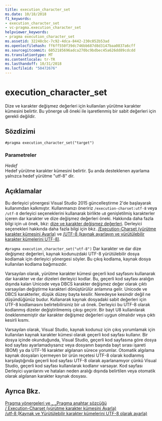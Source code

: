 ```yaml
---
title: execution_character_set
ms.date: 10/18/2018
f1_keywords:
- execution_character_set
- vc-pragma.execution_character_set
helpviewer_keywords:
- pragma execution_character_set
ms.assetid: 32248cbc-7c92-4dca-8442-230c052b53ad
ms.openlocfilehash: ff6ff550f39dc746bb687d8d3147baa0837a6cff
ms.sourcegitcommit: 6052185696adca270bc9bdbec45a626dd89cdcdd
ms.translationtype: MT
ms.contentlocale: tr-TR
ms.lasthandoff: 10/31/2018
ms.locfileid: "50472676"
---
```

# <a name="executioncharacterset"></a>execution_character_set

Dize ve karakter değişmez değerleri için kullanılan yürütme karakter kümesini belirtir. Bu yönerge u8 öneki ile işaretlenmiş bir sabit değerleri için gerekli değildir.

## <a name="syntax"></a>Sözdizimi

```
#pragma execution_character_set("target")
```

### <a name="parameters"></a>Parametreler

*Hedef*<br/>
Hedef yürütme karakter kümesini belirtir. Şu anda desteklenen ayarlama yalnızca hedef yürütme "utf-8" dir.

## <a name="remarks"></a>Açıklamalar

Bu derleyici yönergesi Visual Studio 2015 güncelleştirme 2'de başlayarak kullanımdan kalkmıştır. Kullanmanızı öneririz `/execution-charset:utf-8` veya `/utf-8` derleyici seçeneklerini kullanarak birlikte `u8` genişletilmiş karakterler içeren dar karakter ve dize değişmez değerleri öneki. Hakkında daha fazla bilgi için `u8` önek, bkz: [dize ve karakter değişmez değerleri](../cpp/string-and-character-literals-cpp.md). Derleyici seçenekleri hakkında daha fazla bilgi için bkz. [/Execution-Charset (yürütme karakter kümesini Ayarla)](../build/reference/execution-charset-set-execution-character-set.md) ve [/UTF-8 (kaynak ayarlayın ve yürütülebilir karakter kümelerini UTF-8)](../build/reference/utf-8-set-source-and-executable-character-sets-to-utf-8.md).

`#pragma execution_character_set("utf-8")` Dar karakter ve dar dize değişmez değerleri, kaynak kodunuzdaki UTF-8 yürütülebilir dosya kodlamak için derleyici yönergesi söyler. Bu çıkış kodlama, kaynak dosya kullanılan kodlama bağımsızdır.

Varsayılan olarak, yürütme karakter kümesi geçerli kod sayfasını kullanarak dar karakter ve dar dizeleri derleyici kodlar. Bu, geçerli kod sayfası aralığın dışında kalan Unicode veya DBCS karakter değişmez değer olarak çıktı varsayılan değiştirme karakteri dönüştürülür anlamına gelir. Unicode ve DBCS karakterler, düşük düzey bayta kesilir. Neredeyse kesindir değil ne düşündüğünüz budur. Kullanarak kaynak dosyadaki sabit değerleri için UTF-8 kodlamasını belirtebilirsiniz bir `u8` önek. Derleyici bu UTF-8 olarak kodlanmış dizeler değiştirilmemiş çıkışı geçirir. Bir bayt U8 kullanılarak öneklenmemiştir dar karakter değişmez değerleri uygun olmalıdır veya çıktı kesirli kısmı.

Varsayılan olarak, Visual Studio, kaynak kodunuz için çıkış yorumlamak için kullanılan kaynak karakter kümesi olarak geçerli kod sayfası kullanır. Bir dosya içinde okunduğunda, Visual Studio, geçerli kod sayfasına göre dosya kod sayfası ayarlamadıysanız veya dosyanın başında bayt sırası işareti (BOM) ya da UTF-16 karakter algılanan sürece yorumlar. Otomatik algılama kaynak dosyaları içermeyen bir ürün reçetesi UTF-8 olarak kodlanmış karşılaştığında geçerli kod sayfası UTF-8 olarak ayarlanamıyor çünkü Visual Studio, geçerli kod sayfası kullanılarak kodlanır varsayar. Kod sayfası Derleyici uyarılarını ve hataları neden aralığı dışında belirtilen veya otomatik olarak algılanan karakter kaynak dosyası.

## <a name="see-also"></a>Ayrıca Bkz.

[Pragma yönergeleri ve \_ \_Pragma anahtar sözcüğü](../preprocessor/pragma-directives-and-the-pragma-keyword.md)<br/>
[/ Execution-Charset (yürütme karakter kümesini Ayarla)](../build/reference/execution-charset-set-execution-character-set.md)<br/>
[/utf-8 (Kaynak ve Yürütülebilir karakter kümelerini UTF-8 olarak ayarla)](../build/reference/utf-8-set-source-and-executable-character-sets-to-utf-8.md)